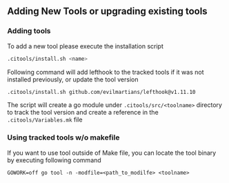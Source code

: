 ## Adding New Tools or upgrading existing tools

### Adding tools

To add a new tool please execute the installation script

```bash
.citools/install.sh <name>
```

Following command will add lefthook to the tracked tools if it was not installed previously, or update the tool version

```bash
.citools/install.sh github.com/evilmartians/lefthook@v1.11.10
```

The script will create a go module under `.citools/src/<toolname>` directory to track the tool version and create a reference in the `.citools/Variables.mk` file

### Using tracked tools w/o makefile

If you want to use tool outside of Make file, you can locate the tool binary by executing following command

```
GOWORK=off go tool -n -modfile=<path_to_modilfe> <toolname>
```
